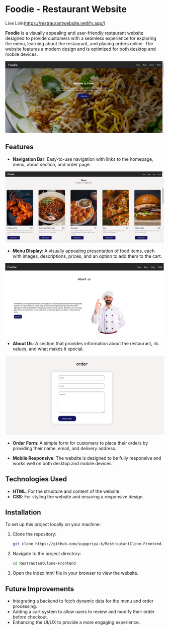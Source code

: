 # Foodie - Restaurant Website

Live Link(https://restraurantwebsite.netlify.app/)

**Foodie** is a visually appealing and user-friendly restaurant website designed to provide customers with a seamless experience for exploring the menu, learning about the restaurant, and placing orders online. The website features a modern design and is optimized for both desktop and mobile devices.

![Foodie Banner](Asset/mainpage.png)

## Features
- **Navigation Bar**: Easy-to-use navigation with links to the homepage, menu, about section, and order page.

![Foodie Menu](Asset/menu.png)

- **Menu Display**: A visually appealing presentation of food items, each with images, descriptions, prices, and an option to add them to the cart.

![Foodie Banner](Asset/about.png)

- **About Us**: A section that provides information about the restaurant, its values, and what makes it special.

![Foodie Banner](Asset/orderpage.png)

- **Order Form**: A simple form for customers to place their orders by providing their name, email, and delivery address.

- **Mobile Responsive**: The website is designed to be fully responsive and works well on both desktop and mobile devices.

## Technologies Used
- **HTML**: For the structure and content of the website.
- **CSS**: For styling the website and ensuring a responsive design.

## Installation

To set up this project locally on your machine:

1. Clone the repository:
   ```bash
   git clone https://github.com/sugapriya-k/RestrautantClone-Frontend.git
2. Navigate to the project directory:
   ```bash
   cd RestrautantClone-Frontend
3. Open the index.html file in your browser to view the website.

## Future Improvements
- Integrating a backend to fetch dynamic data for the menu and order processing.
- Adding a cart system to allow users to review and modify their order before checkout.
- Enhancing the UI/UX to provide a more engaging experience.
